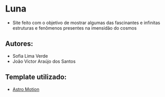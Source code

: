 # Luna
* Site feito com o objetivo de mostrar algumas das fascinantes e infinitas estruturas e fenômenos presentes na imensidão do cosmos

## Autores:
* Sofia Lima Verde
* João Victor Araújo dos Santos

## Template utilizado:
* [Astro Motion](https://templatemo.com/tm-560-astro-motion)
